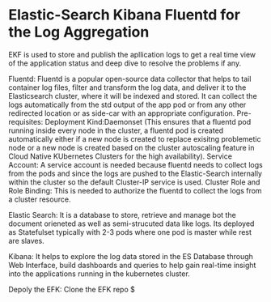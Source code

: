 # Elastic-Search Kibana Fluentd for the Log Aggregation

EKF is used to store and publish the apllication logs to get a real time view of the application status and deep dive to resolve the problems if any.


Fluentd: 
Fluentd is a popular open-source data collector that helps to tail container log files, filter and transform the log data, and deliver it to the Elasticsearch cluster, where it will be indexed and stored. 
It can collect the logs automatically from the std output of the app pod or from any other redirected location or as side-car with an appropriate configuration.
Pre-requisites:
Deployment Kind:Daemonset (This ensures that a fluentd pod running inside every node in the cluster, a fluentd pod is created automatically either if a new node is created to replace exisitng problemetic node or a new node is created based on the cluster autoscaling feature in Cloud Native KUbernetes Clusters for the high availability).
Service Account: A service account is needed because fluentd needs to collect logs from the pods and since the logs are pushed to the Elastic-Search internally within the cluster so the default Cluster-IP service is used.
Cluster Role and Role Binding: This is needed to authorize the fluentd to collect the logs from a cluster resource.


Elastic Search:
It is a database to store, retrieve and manage bot the document orieneted as well as semi-strucuted data like logs.
Its deployed as Statefulset typically with 2-3 pods where one pod is master while rest are slaves.


Kibana: It helps to explore the log data stored in the ES Database through Web Interface, build dashboards and queries to help gain real-time insight into the applications
running in the kubernetes cluster.

Depoly the EFK:
Clone the EFK repo
$ 


